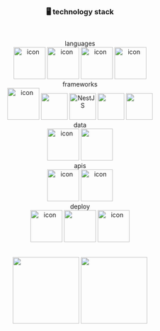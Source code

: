 <div>
<div align="center">
  
<p align="center">
  </p>
  


### 🖥 technology stack
<div style="display: flex; align-items: flex-start;"></div><div style="display: flex; align-items: flex-start;">&nbsp;&nbsp;</div>
<p>
<div>languages</div>
<img src="https://techstack-generator.vercel.app/ts-icon.svg" alt="icon" width="72" height="72" />
<img src="https://techstack-generator.vercel.app/js-icon.svg" alt="icon" width="72" height="72" />
<img src="https://user-images.githubusercontent.com/96868951/187032229-605756c5-0f73-4ef7-972a-5e00988411a9.png" alt="icon" width="72" height="72" />
<img src="https://techstack-generator.vercel.app/java-icon.svg" alt="icon" width="72" height="72" />
<br/>
<div>frameworks</div>
<img src="https://techstack-generator.vercel.app/react-icon.svg" alt="icon" width="72" height="72" />
<img src="https://user-images.githubusercontent.com/96868951/187032298-846baf8e-c0e9-42ce-8a06-3e48994cf5d2.png" width="60" height="60"/>
<img alt="NestJS" src="https://user-images.githubusercontent.com/96868951/187032538-a3c2656f-a592-4fab-9579-856bff0fb5cd.png" width="60" height="60"/>
<img src="https://user-images.githubusercontent.com/96868951/187032706-0e5c9bba-2fb3-46ae-b991-ef4d751793eb.png" width="60" height="60" />
<img src="https://user-images.githubusercontent.com/96868951/209526675-4ea27751-5e50-4087-b085-18f98b0b47d5.png" width="60" height="60" />
<br/>
<div>data</div>
<img src="https://techstack-generator.vercel.app/mysql-icon.svg" alt="icon" width="72" height="72" />
<img src="https://user-images.githubusercontent.com/96868951/187036175-d8afc4d9-3d8c-44c8-87f0-5e8cc79d10f7.png" width="72" height="72">
<div>apis</div>
<img src="https://techstack-generator.vercel.app/graphql-icon.svg" alt="icon" width="72" height="72" />
<img src="https://techstack-generator.vercel.app/restapi-icon.svg" alt="icon" width="72" height="72" />
<div>deploy</div>
<img src="https://techstack-generator.vercel.app/docker-icon.svg" alt="icon" width="72" height="72" />
<img src="https://user-images.githubusercontent.com/96868951/187036678-55edd632-0600-43f7-8585-d33171943c23.png" width="72" height="72" />
<img src="https://techstack-generator.vercel.app/aws-icon.svg" alt="icon" width="72" height="72" />

</p>
</div>

<div style="display: flex; align-items: flex-start;"></div><div style="display: flex; align-items: flex-start;">&nbsp;&nbsp;</div>
<div align="center">
<img src="https://github-readme-stats.vercel.app/api?username=uiop5487&show_icons=true&count_private=true&theme=dark" height="150">
<img src="https://github-readme-stats.vercel.app/api/top-langs/?username=uiop5487&layout=compact&hide_border=true&theme=dark" height="150">
</div>

</div>


